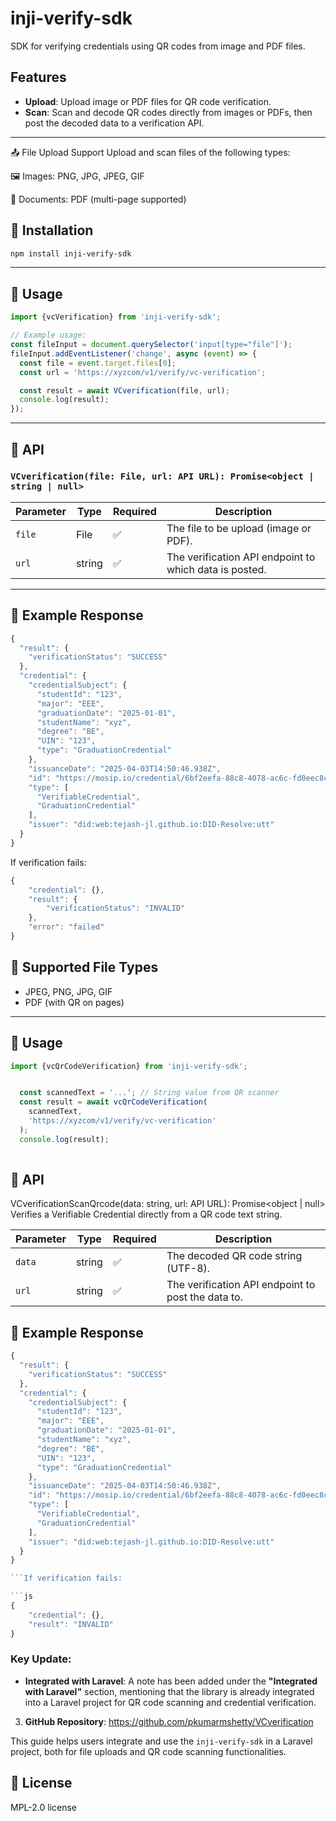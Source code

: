 # inji-verify-sdk

SDK for verifying credentials using QR codes from image and PDF files.
## Features

- **Upload**: Upload image or PDF files for QR code verification.
- **Scan**: Scan and decode QR codes directly from images or PDFs, then post the decoded data to a verification API.

---

📤 File Upload Support
Upload and scan files of the following types:

🖼️ Images: PNG, JPG, JPEG, GIF

📄 Documents: PDF (multi-page supported)

## 📆 Installation

```bash
npm install inji-verify-sdk
```

---

## 🚀 Usage

```js
import {vcVerification} from 'inji-verify-sdk';

// Example usage:
const fileInput = document.querySelector('input[type="file"]');
fileInput.addEventListener('change', async (event) => {
  const file = event.target.files[0];
  const url = 'https://xyzcom/v1/verify/vc-verification';

  const result = await VCverification(file, url);
  console.log(result);
});
```

---

## 💠 API

### `VCverification(file: File, url: API URL): Promise<object | string | null>`

| Parameter | Type   | Required | Description                                             |
|----------|--------|----------|---------------------------------------------------------|
| `file`   | File   | ✅       | The file to be upload (image or PDF).                 |
| `url`    | string | ✅       | The verification API endpoint to which data is posted. |


---

## 🧪 Example Response

```js
{
  "result": {
    "verificationStatus": "SUCCESS"
  },
  "credential": {
    "credentialSubject": {
      "studentId": "123",
      "major": "EEE",
      "graduationDate": "2025-01-01",
      "studentName": "xyz",
      "degree": "BE",
      "UIN": "123",
      "type": "GraduationCredential"
    },
    "issuanceDate": "2025-04-03T14:50:46.938Z",
    "id": "https://mosip.io/credential/6bf2eefa-88c8-4078-ac6c-fd0eec8cbd8e",
    "type": [
      "VerifiableCredential",
      "GraduationCredential"
    ],
    "issuer": "did:web:tejash-jl.github.io:DID-Resolve:utt"
  }
}

```

If verification fails:

```js
{
    "credential": {},
    "result": {
        "verificationStatus": "INVALID"
    },
    "error": "failed"
}
```



## 📁 Supported File Types

- JPEG, PNG, JPG, GIF
- PDF (with QR on pages)

---
## 🚀 Usage

```js
import {vcQrCodeVerification} from 'inji-verify-sdk';


  const scannedText = '...'; // String value from QR scanner
  const result = await vcQrCodeVerification(
    scannedText,
    'https://xyzcom/v1/verify/vc-verification'
  );
  console.log(result);
  
```
## 💠 API

VCverificationScanQrcode(data: string, url: API URL): Promise<object | null>
Verifies a Verifiable Credential directly from a QR code text string.


| Parameter | Type   | Required | Description                                         |
|-----------|--------|----------|-----------------------------------------------------|
| `data`    | string | ✅       | The decoded QR code string (UTF-8).                 |
| `url`     | string | ✅       | The verification API endpoint to post the data to.  |

## 🧪 Example Response

```js
{
  "result": {
    "verificationStatus": "SUCCESS"
  },
  "credential": {
    "credentialSubject": {
      "studentId": "123",
      "major": "EEE",
      "graduationDate": "2025-01-01",
      "studentName": "xyz",
      "degree": "BE",
      "UIN": "123",
      "type": "GraduationCredential"
    },
    "issuanceDate": "2025-04-03T14:50:46.938Z",
    "id": "https://mosip.io/credential/6bf2eefa-88c8-4078-ac6c-fd0eec8cbd8e",
    "type": [
      "VerifiableCredential",
      "GraduationCredential"
    ],
    "issuer": "did:web:tejash-jl.github.io:DID-Resolve:utt"
  }
}

```If verification fails:

```js
{
    "credential": {},
    "result": "INVALID"
}
```



### Key Update:
- **Integrated with Laravel**: A note has been added under the **"Integrated with Laravel"** section, mentioning that the library is already integrated into a Laravel project for QR code scanning and credential verification.


3. **GitHub Repository**: https://github.com/pkumarmshetty/VCverification


This guide helps users integrate and use the `inji-verify-sdk` in a Laravel project, both for file uploads and QR code scanning functionalities.

## 📃 License

MPL-2.0 license 

